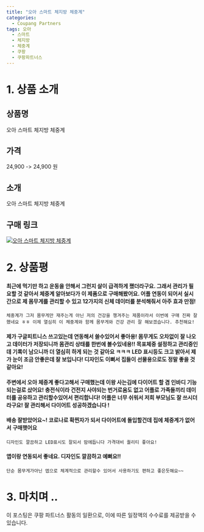```yaml
---
title: "오아 스마트 체지방 체중계"
categories:
  - Coupang Partners
tags: 오아
  - 스마트
  - 체지방
  - 체중계
  - 쿠팡
  - 쿠팡파트너스
---
```

# 1. 상품 소개
## 상품명
오아 스마트 체지방 체중계

## 가격
24,900 -> 24,900 원

## 소개
오아 스마트 체지방 체중계

## 구매 링크
[![오아 스마트 체지방 체중계](https://static.coupangcdn.com/image/affiliate/banner/cf50194c672576cf0cd2076e987dc095@2x.jpg)](https://coupa.ng/bOXtWM)
# 2. 상품평 

#### 최근에 먹기만 하고 운동을 안해서 그런지 살이 급격하게 쪘더라구요. 그래서 관리가 필요할 것 같아서 체중계 알아보다가 이 제품으로 구매해봤어요. 어플 연동이 되어서 실시간으로 제 몸무게를 관리할 수 있고 12가지의 신체 데이터를 분석해줘서 아주 효과 만점! 
    체중계가 그저 몸무게만 재주는게 아닌 저의 건강을 챙겨주는 제품이라서 이번에 구매 진짜 잘했네요 ㅎㅎ 이제 열심히 이 체중계와 함께 몸무게와 건강 관리 잘 해보겠습니다. 추천해요!

#### 제가 구글피트니스 쓰고있는데 연동해서 쓸수있어서 좋아용! 몸무게도 오차없이 잘 나오고 데이터가 저장되니까 몸관리 상태를 한번에 볼수있네용!! 목표체중 설정하고 관리중인데 기록이 남으니까 더 열심히 하게 되는 것 같아요 ㅋㅋㅋ LED 표시등도 크고 밝아서 제가 눈이 조금 안좋은데 잘 보입니다! 디자인도 이뻐서 집들이 선물용으로도 정말 좋을 것 같아요!

#### 주변에서 오아 체중계 좋다고해서 구매했는데 이왕 사는김에 다이어트 할 겸 인바디 기능 되는걸로 샀어요! 충전식이라 건전지 사야되는 번거로움도 없고 어플로 가족들끼리 데이터를 공유하고 관리할수있어서 편리합니다! 어플은 너무 쉬워서 저희 부모님도 잘 쓰시더라구요! 잘 관리해서 다이어트 성공하겠습니다 !

#### 배송 잘받았어요~! 코로나로 확찐자가 되서 다이어트에 돌입할건데 집에 체중계가 없어서 구매햇어요
    디자인도 깔끔하고 LED표시도 잘되서 맘에듭니다 가격대비 퀄리티 좋아요!

#### 앱이랑 연동되서 좋네요. 디자인도 깔끔하고 예뻐요!!
    단순 몸무게가아닌 앱으로 체계적으로 관리할수 있어서 사용하기도 편하고 좋은듯해요~~

# 3. 마치며 ..
이 포스팅은 쿠팡 파트너스 활동의 일환으로, 이에 따른 일정액의 수수료를 제공받을 수 있습니다.